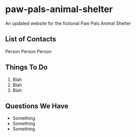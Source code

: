 # paw-pals-animal-shelter
An updated website for the fictional Paw Pals Animal Shelter

## List of Contacts
Person
Person
Person

## Things To Do
1. Blah
2. Blah
3. Blah

## Questions We Have
* Something
* Something
* Something
